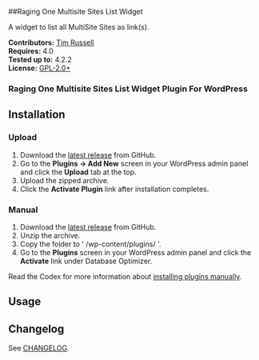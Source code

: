 ##Raging One Multisite Sites List Widget

A widget to list all MultiSite Sites as link(s).

__Contributors:__ [Tim Russell](https://github.com/tdavidrussell)   
__Requires:__ 4.0   
__Tested up to:__ 4.2.2   
__License:__ [GPL-2.0+](http://www.gnu.org/licenses/gpl-2.0.html)   


### Raging One Multisite Sites List Widget Plugin For WordPress

## Installation ##

### Upload ###

1. Download the [latest release](https://github.com/tdavidrussell/rone-multisite-sites-widget/archive/master.zip) from GitHub.
2. Go to the __Plugins &rarr; Add New__ screen in your WordPress admin panel and click the __Upload__ tab at the top.
3. Upload the zipped archive.
4. Click the __Activate Plugin__ link after installation completes.

### Manual ###

1. Download the [latest release](https://github.com/tdavidrussell/rone-multisite-sites-widget/archive/master.zip) from GitHub.
2. Unzip the archive.
3. Copy the folder to ' /wp-content/plugins/ '.
4. Go to the __Plugins__ screen in your WordPress admin panel and click the __Activate__ link under Database Optimizer.

Read the Codex for more information about [installing plugins manually](http://codex.wordpress.org/Managing_Plugins#Manual_Plugin_Installation).


## Usage ##


## Changelog

See [CHANGELOG](changelog.md).

